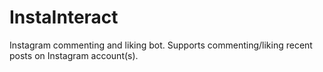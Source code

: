 # InstaInteract
Instagram commenting and liking bot. Supports commenting/liking recent posts on Instagram account(s).
